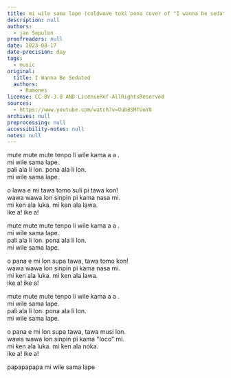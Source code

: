 ```yaml
---
title: mi wile sama lape (coldwave toki pona cover of "I wanna be sedated" by the Ramones)
description: null
authors:
  - jan Sepulon
proofreaders: null
date: 2023-08-17
date-precision: day
tags:
  - music
original:
  title: I Wanna Be Sedated
  authors:
    - Ramones
license: CC-BY-3.0 AND LicenseRef-AllRightsReserved
sources:
  - https://www.youtube.com/watch?v=Oub8SMTUoY8
archives: null
preprocessing: null
accessibility-notes: null
notes: null
---
```


mute mute mute tenpo li wile kama a a .  
mi wile sama lape.  
pali ala li lon. pona ala li lon.  
mi wile sama lape.

o lawa e mi tawa tomo suli pi tawa kon!  
wawa wawa lon sinpin pi kama nasa mi.  
mi ken ala luka. mi ken ala lawa.  
ike a! ike a!

mute mute mute tenpo li wile kama a a .  
mi wile sama lape.  
pali ala li lon. pona ala li lon.  
mi wile sama lape.

o pana e mi lon supa tawa, tawa tomo kon!  
wawa wawa lon sinpin pi kama nasa mi.  
mi ken ala luka. mi ken ala lawa.  
ike a! ike a!

mute mute mute tenpo li wile kama a a .  
mi wile sama lape.  
pali ala li lon. pona ala li lon.  
mi wile sama lape.

o pana e mi lon supa tawa, tawa musi lon.  
wawa wawa lon sinpin pi kama "loco" mi.  
mi ken ala luka. mi ken ala noka.  
ike a! ike a!

papapapapa mi wile sama lape
